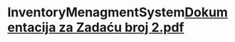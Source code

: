 # InventoryMenagmentSystem[Dokumentacija za Zadaću broj 2.pdf](https://github.com/huzbasicamila/InventoryMenagmentSystem/files/10532414/Dokumentacija.za.Zadacu.broj.2.pdf)
